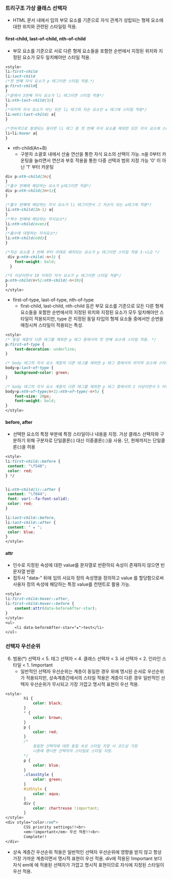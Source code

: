 ### 트리구조 가상 클래스 선택자

- HTML 문서 내에서 임의 부모 요소를 기준으로 자식 관계가 성립되는 형제 요소에 대한 위치와 관련된 스타일링 적용.

#### first-child, last-of-child, nth-of-child
- 부모 요소를 기준으로 서로 다른 형제 요소들을 포함한 순번에서 지정된 위치와 지정된 요소가 모두 일치해야만 스타일 적용.

```css
<style>
li:first-child
li:last-child
/*첫 번째 자식 요소가 p 태그이면 스타일 적용.*/
p:first-child{
}
/*끝에서 3번째 자식 요소가 li 태그이면 스타일 적용*/
li:nth-last-child(3){
}
/*마지막 자식 요소가 아닌 모든 li 태그의 자손 요소인 a 태그에 스타일 적용*/
li:not(:last-child) a{
}

/*연속적으로 발생되는 동이한 li 태그 중 첫 번째 자식 요소를 제외한 모든 자식 요소에 스타일이 적용되는 효과*/
li+li:hover a{
}
```

- nth-child(An+B)
  * 구분자 소괄호 내에서 산술 연산을 통한 자식 요소의 선택이 가능.
n을 0부터 카운팅을 늘리면서 연산과 부호 적용을 통한 다중 선택과 범위 지정 가능 '0' 이 아닌 '1' 부터 카운팅

```css
div p:nth-child(2n){
}
/*홀수 번째에 해당하는 요소가 p태그이면 적용*/
div p:nth-child(2n+1){
}

/*홀수 번째에 해당하는 자식 요소가 li 태그이면서 그 자손이 되는 a태그에 적용*/
li:nth-child(2n-1) a{
}
/*짝수 번째에 해당하는 자식요소*/
li:nth-child(even){
}
/*홀수에 대항하는 자식요소*/
li:nth-child(odd){
}

/*자손 요소중 3 번째 부터 아래로 배치되는 요소가 p 태그이면 스타일 적용 3->1순 */
 div p:nth-child(-n+3) {
    font-weight: bold;
  }

/*5 이상이면서 10 이하인 자식 요소가 p 태그이면 스타일 적용*/
p:nth-child(n+5):nth-child(-n+10){
}
</style>
```

- first-of-type, last-of-type, nth-of-type
  * first-child, last-child, nth-child 등은 부모 요소를 기준으로 모든 다른 형제 요소들을
  포함한 순번에서의 지정된 위치와 지정된 요소가 모두 일치해야만 스타일이 적용되지만,
  type 은 지정된 동일 타입의 형제 요소들 중에서만 순번을 매칭시켜 스타일이 적용되는 특성.

```css
<style>
/* 동일 계층의 다른 태그를 제외한 p 태그 중에서의 첫 번째 요소에 스타일 적용. */
p:first-of-type {
    text-decoration: underline;
}

/* body 태그의 자식 요소 계층의 다른 태그를 제외한 p 태그 중에서의 마지막 요소에 스타일 적용. */
body>p:last-of-type {
    background-color: green;
}

/* body 태그의 자식 요소 계층의 다른 태그를 제외한 p 태그 중에서의 2 이상이면서 5 이하인 요소에 스타일 적용. */
body>p:nth-of-type(n+2):nth-of-type(-n+5) {
    font-size: 20px;
    font-weight: bold;
}
</style>
```

#### before, after
- 선택한 요소의 특정 부분에 특정 스타일이나 내용을 지정.
    가상 클래스 선택자와 구분하기 위해 구분자로 단일콜론(:) 대신 이중콜론(::)을 사용.
    단, 현재까지는 단일콜론(:)을 허용

```css
<style>
li:first-child::before {
 content: "\f548";
 color: red;
} */


li:nth-child(1)::after {
 content: "\f044";
 font: var(--fa-font-solid);
 color: red;
}

li:last-child::before,
li:last-child::after {
 content: " ★ ";
 color: blue;
}
</style>
```

#### attr
- 인수로 지정된 속성에 대한 value를 문자열로 반환하되 속성이 존재하지 않으면 빈 문자열 반환
- 접두사 "data-" 뒤에 임의 사요자 정의 속성명을 정의하고 value 를 할당함으로써 사용자 정의 속성에 해당하는
특정 value를 컨텐트로 활용 가능.

```css
<style>
li:first-child:hover::after,
li:first-child:hover::before {
    content:attr(data-beforeAfter-star);
}
</style>
<ul>
    <li data-beforeAfter-star="★">test</li>
</ul>

```

### 선택자 우선순위
6. 범용(*) 선택자 < 5. 태그 선택자 < 4. 클래스 선택자 < 3. id 선택자 < 2. 인라인 스타일 < 1. !important
    * 일반적인 선택자 우선순위는 계층이 동일한 경우 위에 명시된 순서로 우선순위가 적용되지만, 상속계층간에서의
      스타일 적용은 계층이 다른 경우 일반적인 선택자 우선순위가 무시되고 가장 가깝고 명시적 표현이 우선 적용.

   
 
```css
<style>
        h1 {
            color: black;
        }
        * {
            color: brown;
        }
        p {
            color: red;
        }
        /* 
            동일한 선택자에 대한 동일 속성 스타일 지정 시 코드상 가장
            나중에 명시한 선택자의 스타일로 스타일 지정.
        */
        p {
            color: blue;
        }
        .classStyle {
            color: green;
        }
        #idStyle {
            color: aqua;
        }
        div {
            color: chartreuse !important;
        }
</style>
<div style="color:red">
        CSS priority settings!!<br>
        <em>!important</em> 우선 적용!!<br>
        Complete!!
</div>
```
- 상속 계층간 우선순위 적용은 일반적인 선택자 우선순위에 영향을 받지 않고 항상 가장 가까운 계층이면서
명시적 표현이 우선 적용. div에 적용된 !important 보다 자식 em에 에 적용된 선택자가 가깝고 명시적 표현이므로
자식에 지정된 스타일이 우선 적용.














